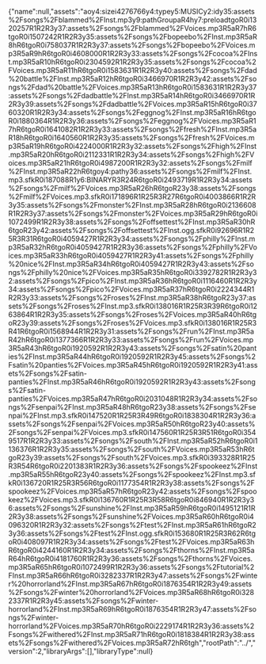 {"name":null,"assets":"aoy4:sizei4276766y4:typey5:MUSICy2:idy35:assets%2Fsongs%2Fblammed%2FInst.mp3y9:pathGroupaR4hy7:preloadtgoR0i1320257R1R2R3y37:assets%2Fsongs%2Fblammed%2FVoices.mp3R5aR7hR6tgoR0i1507242R1R2R3y35:assets%2Fsongs%2Fbopeebo%2FInst.mp3R5aR8hR6tgoR0i758037R1R2R3y37:assets%2Fsongs%2Fbopeebo%2FVoices.mp3R5aR9hR6tgoR0i4608000R1R2R3y33:assets%2Fsongs%2Fcocoa%2FInst.mp3R5aR10hR6tgoR0i2304592R1R2R3y35:assets%2Fsongs%2Fcocoa%2FVoices.mp3R5aR11hR6tgoR0i1583631R1R2R3y40:assets%2Fsongs%2Fdad%20battle%2FInst.mp3R5aR12hR6tgoR0i3466970R1R2R3y42:assets%2Fsongs%2Fdad%20battle%2FVoices.mp3R5aR13hR6tgoR0i1583631R1R2R3y37:assets%2Fsongs%2Fdadbattle%2FInst.mp3R5aR14hR6tgoR0i3466970R1R2R3y39:assets%2Fsongs%2Fdadbattle%2FVoices.mp3R5aR15hR6tgoR0i3760320R1R2R3y34:assets%2Fsongs%2Feggnog%2FInst.mp3R5aR16hR6tgoR0i1880364R1R2R3y36:assets%2Fsongs%2Feggnog%2FVoices.mp3R5aR17hR6tgoR0i1641082R1R2R3y33:assets%2Fsongs%2Ffresh%2FInst.mp3R5aR18hR6tgoR0i1640560R1R2R3y35:assets%2Fsongs%2Ffresh%2FVoices.mp3R5aR19hR6tgoR0i4224000R1R2R3y32:assets%2Fsongs%2Fhigh%2FInst.mp3R5aR20hR6tgoR0i2112331R1R2R3y34:assets%2Fsongs%2Fhigh%2FVoices.mp3R5aR21hR6tgoR0i4987200R1R2R3y32:assets%2Fsongs%2Fmilf%2FInst.mp3R5aR22hR6tgoy4:pathy36:assets%2Fsongs%2Fmilf%2FInst.mp3.sfkR0i187088R1y6:BINARYR3R24R6tgoR0i2493719R1R2R3y34:assets%2Fsongs%2Fmilf%2FVoices.mp3R5aR26hR6tgoR23y38:assets%2Fsongs%2Fmilf%2FVoices.mp3.sfkR0i171896R1R25R3R27R6tgoR0i4003866R1R2R3y35:assets%2Fsongs%2Fmonster%2FInst.mp3R5aR28hR6tgoR0i2136608R1R2R3y37:assets%2Fsongs%2Fmonster%2FVoices.mp3R5aR29hR6tgoR0i1072499R1R2R3y38:assets%2Fsongs%2Foffsettest%2FInst.mp3R5aR30hR6tgoR23y42:assets%2Fsongs%2Foffsettest%2FInst.ogg.sfkR0i92696R1R25R3R31R6tgoR0i4059427R1R2R3y34:assets%2Fsongs%2Fphilly%2FInst.mp3R5aR32hR6tgoR0i4059427R1R2R3y36:assets%2Fsongs%2Fphilly%2FVoices.mp3R5aR33hR6tgoR0i4059427R1R2R3y41:assets%2Fsongs%2Fphilly%20nice%2FInst.mp3R5aR34hR6tgoR0i4059427R1R2R3y43:assets%2Fsongs%2Fphilly%20nice%2FVoices.mp3R5aR35hR6tgoR0i3392782R1R2R3y32:assets%2Fsongs%2Fpico%2FInst.mp3R5aR36hR6tgoR0i1116460R1R2R3y34:assets%2Fsongs%2Fpico%2FVoices.mp3R5aR37hR6tgoR0i2224344R1R2R3y33:assets%2Fsongs%2Froses%2FInst.mp3R5aR38hR6tgoR23y37:assets%2Fsongs%2Froses%2FInst.mp3.sfkR0i138016R1R25R3R39R6tgoR0i1263864R1R2R3y35:assets%2Fsongs%2Froses%2FVoices.mp3R5aR40hR6tgoR23y39:assets%2Fsongs%2Froses%2FVoices.mp3.sfkR0i138016R1R25R3R41R6tgoR0i1568944R1R2R3y31:assets%2Fsongs%2Frun%2FInst.mp3R5aR42hR6tgoR0i1377366R1R2R3y33:assets%2Fsongs%2Frun%2FVoices.mp3R5aR43hR6tgoR0i1920592R1R2R3y43:assets%2Fsongs%2Fsatin%20panties%2FInst.mp3R5aR44hR6tgoR0i1920592R1R2R3y45:assets%2Fsongs%2Fsatin%20panties%2FVoices.mp3R5aR45hR6tgoR0i1920592R1R2R3y41:assets%2Fsongs%2Fsatin-panties%2FInst.mp3R5aR46hR6tgoR0i1920592R1R2R3y43:assets%2Fsongs%2Fsatin-panties%2FVoices.mp3R5aR47hR6tgoR0i2031048R1R2R3y34:assets%2Fsongs%2Fsenpai%2FInst.mp3R5aR48hR6tgoR23y38:assets%2Fsongs%2Fsenpai%2FInst.mp3.sfkR0i147520R1R25R3R49R6tgoR0i1838304R1R2R3y36:assets%2Fsongs%2Fsenpai%2FVoices.mp3R5aR50hR6tgoR23y40:assets%2Fsongs%2Fsenpai%2FVoices.mp3.sfkR0i147560R1R25R3R51R6tgoR0i3549517R1R2R3y33:assets%2Fsongs%2Fsouth%2FInst.mp3R5aR52hR6tgoR0i1136376R1R2R3y35:assets%2Fsongs%2Fsouth%2FVoices.mp3R5aR53hR6tgoR23y39:assets%2Fsongs%2Fsouth%2FVoices.mp3.sfkR0i393328R1R25R3R54R6tgoR0i2201383R1R2R3y36:assets%2Fsongs%2Fspookeez%2FInst.mp3R5aR55hR6tgoR23y40:assets%2Fsongs%2Fspookeez%2FInst.mp3.sfkR0i136720R1R25R3R56R6tgoR0i1177354R1R2R3y38:assets%2Fsongs%2Fspookeez%2FVoices.mp3R5aR57hR6tgoR23y42:assets%2Fsongs%2Fspookeez%2FVoices.mp3.sfkR0i136760R1R25R3R58R6tgoR0i846940R1R2R3y36:assets%2Fsongs%2Fsunshine%2FInst.mp3R5aR59hR6tgoR0i1495121R1R2R3y38:assets%2Fsongs%2Fsunshine%2FVoices.mp3R5aR60hR6tgoR0i4096320R1R2R3y32:assets%2Fsongs%2Ftest%2FInst.mp3R5aR61hR6tgoR23y36:assets%2Fsongs%2Ftest%2FInst.ogg.sfkR0i153680R1R25R3R62R6tgoR0i408097R1R2R3y34:assets%2Fsongs%2Ftest%2FVoices.mp3R5aR63hR6tgoR0i4244160R1R2R3y34:assets%2Fsongs%2Fthorns%2FInst.mp3R5aR64hR6tgoR0i4181760R1R2R3y36:assets%2Fsongs%2Fthorns%2FVoices.mp3R5aR65hR6tgoR0i1072499R1R2R3y36:assets%2Fsongs%2Ftutorial%2FInst.mp3R5aR66hR6tgoR0i3282337R1R2R3y47:assets%2Fsongs%2Fwinter%20horrorland%2FInst.mp3R5aR67hR6tgoR0i1876354R1R2R3y49:assets%2Fsongs%2Fwinter%20horrorland%2FVoices.mp3R5aR68hR6tgoR0i3282337R1R2R3y45:assets%2Fsongs%2Fwinter-horrorland%2FInst.mp3R5aR69hR6tgoR0i1876354R1R2R3y47:assets%2Fsongs%2Fwinter-horrorland%2FVoices.mp3R5aR70hR6tgoR0i2229174R1R2R3y36:assets%2Fsongs%2Fwithered%2FInst.mp3R5aR71hR6tgoR0i1818384R1R2R3y38:assets%2Fsongs%2Fwithered%2FVoices.mp3R5aR72hR6tgh","rootPath":"../","version":2,"libraryArgs":[],"libraryType":null}
